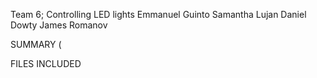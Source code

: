 Team 6; Controlling LED lights 
Emmanuel Guinto
Samantha Lujan
Daniel Dowty
James Romanov

SUMMARY (

FILES INCLUDED
